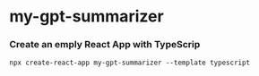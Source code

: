 # my-gpt-summarizer

### Create an emply React App with TypeScrip
`npx create-react-app my-gpt-summarizer --template typescript`